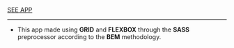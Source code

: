 [SEE APP](https://siarheichura.github.io/Dashboard/)
***
* This app made using **GRID** and **FLEXBOX** through the **SASS** preprocessor according to the **BEM** methodology.
